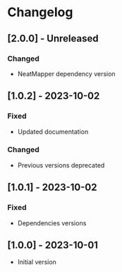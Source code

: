 # Changelog

## [2.0.0] - Unreleased

### Changed

- NeatMapper dependency version

## [1.0.2] - 2023-10-02

### Fixed

- Updated documentation

### Changed

- Previous versions deprecated

## [1.0.1] - 2023-10-02

### Fixed

- Dependencies versions

## [1.0.0] - 2023-10-01

- Initial version